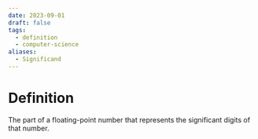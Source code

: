 ```yaml
---
date: 2023-09-01
draft: false
tags:
  - definition
  - computer-science
aliases:
  - Significand
---
```

# Definition

The part of a floating-point number that represents the significant digits of that number.